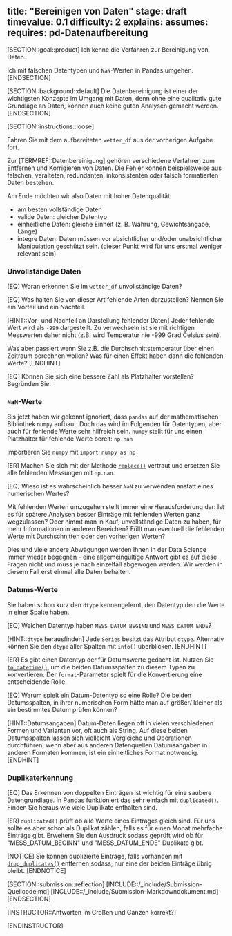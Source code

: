 title: "Bereinigen von Daten"
stage: draft
timevalue: 0.1
difficulty: 2
explains:
assumes:
requires: pd-Datenaufbereitung
---

[SECTION::goal::product]
Ich kenne die Verfahren zur Bereinigung von Daten.

Ich mit falschen Datentypen und `NaN`-Werten in Pandas umgehen.
[ENDSECTION]


[SECTION::background::default]
Die Datenbereinigung ist einer der wichtigsten Konzepte im Umgang mit Daten, denn ohne eine
qualitativ gute Grundlage an Daten, können auch keine guten Analysen gemacht werden.
[ENDSECTION]


[SECTION::instructions::loose]

Fahren Sie mit dem aufbereiteten `wetter_df` aus der vorherigen Aufgabe fort.

Zur [TERMREF::Datenbereinigung] gehören verschiedene Verfahren zum Entfernen und Korrigieren 
von Daten.
Die Fehler können beispielsweise aus falschen, veralteten, redundanten, inkonsistenten oder falsch
formatierten Daten bestehen.

Am Ende möchten wir also Daten mit hoher Datenqualität:
- am besten vollständige Daten
- valide Daten: gleicher Datentyp
- einheitliche Daten: gleiche Einheit (z. B. Währung, Gewichtsangabe, Länge)
- integre Daten: Daten müssen vor absichtlicher und/oder unabsichtlicher Manipulation geschützt sein.
(dieser Punkt wird für uns erstmal weniger relevant sein)

### Unvollständige Daten

[EQ] Woran erkennen Sie im `wetter_df` unvollständige Daten?

[EQ] Was halten Sie von dieser Art fehlende Arten darzustellen?
Nennen Sie ein Vorteil und ein Nachteil.

[HINT::Vor- und Nachteil an Darstellung fehlender Daten]
Jeder fehlende Wert wird als `-999` dargestellt. 
Zu verwechseln ist sie mit richtigen Messwerten daher nicht 
(z.B. wird Temperatur nie -999 Grad Celsius sein). 

Was aber passiert wenn Sie z.B. die Durchschnittstemperatur über einen Zeitraum berechnen wollen?
Was für einen Effekt haben dann die fehlenden Werte?
[ENDHINT]

[EQ] Können Sie sich eine bessere Zahl als Platzhalter vorstellen?
Begründen Sie.

### `NaN`-Werte

Bis jetzt haben wir gekonnt ignoriert, dass `pandas` auf der mathematischen Bibliothek `numpy`
aufbaut.
Doch das wird im Folgenden für Datentypen, aber auch für fehlende Werte sehr hilfreich sein.
`numpy` stellt für uns einen Platzhalter für fehlende Werte bereit: `np.nan`

Importieren Sie `numpy` mit `import numpy as np` 

[ER] Machen Sie sich mit der Methode 
[`replace()`](https://pandas.pydata.org/docs/reference/api/pandas.DataFrame.replace.html#pandas.DataFrame.replace)
vertraut und ersetzen Sie alle fehlenden Messungen mit `np.nan`.

[EQ] Wieso ist es wahrscheinlich besser `NaN` zu verwenden anstatt eines numerischen Wertes?

Mit fehlenden Werten umzugehen stellt immer eine Herausforderung dar:
Ist es für spätere Analysen besser Einträge mit fehlenden Werten ganz wegzulassen?
Oder nimmt man in Kauf, unvollständige Daten zu haben, für mehr Informationen in anderen Bereichen?
Füllt man eventuell die fehlenden Werte mit Durchschnitten oder den vorherigen Werten?

Dies und viele andere Abwägungen werden Ihnen in der Data Science immer wieder begegnen - 
eine allgemeingültige Antwort gibt es auf diese Fragen nicht und muss je nach einzelfall abgewogen
werden. Wir werden in diesem Fall erst einmal alle Daten behalten. 

### Datums-Werte

Sie haben schon kurz den `dtype` kennengelernt, den Datentyp den die Werte in einer Spalte haben.

[EQ] Welchen Datentyp haben `MESS_DATUM_BEGINN` und `MESS_DATUM_ENDE`?

[HINT::`dtype` herausfinden]
Jede `Series` besitzt das Attribut `dtype`.
Alternativ können Sie den `dtype` aller Spalten mit `info()` überblicken.
[ENDHINT]

[ER] Es gibt einen Datentyp der für Datumswerte gedacht ist. Nutzen Sie
[`to_datetime()`](https://pandas.pydata.org/docs/reference/api/pandas.to_datetime.html#pandas.to_datetime),
um die beiden Datumsspalten zu diesem Typen zu konvertieren. 
Der `format`-Parameter spielt für die Konvertierung eine entscheidende Rolle.

[EQ] Warum spielt ein Datum-Datentyp so eine Rolle?
Die beiden Datumsspalten, in ihrer numerischen Form hätte man auf größer/ kleiner als ein bestimmtes
Datum prüfen können?

[HINT::Datumsangaben]
Datum-Daten liegen oft in vielen verschiedenen Formen und Varianten vor, oft auch als String.
Auf diese beiden Datumsspalten lassen sich vielleicht Vergleiche und Operationen durchführen,
wenn aber aus anderen Datenquellen Datumsangaben in anderen Formaten kommen, ist ein einheitliches
Format notwendig.
[ENDHINT]

### Duplikaterkennung

[EQ] Das Erkennen von doppelten Einträgen ist wichtig für eine saubere Datengrundlage. 
In Pandas funktioniert das sehr einfach mit
[`duplicated()`](https://pandas.pydata.org/docs/reference/api/pandas.DataFrame.duplicated.html#pandas.DataFrame.duplicated).
Finden Sie heraus wie viele Duplikate enthalten sind.

[ER] `duplicated()` prüft ob alle Werte eines Eintrages gleich sind.
Für uns sollte es aber schon als Duplikat zählen, falls es für einen Monat mehrfache Einträge gibt.
Erweitern Sie den Ausdruck sodass geprüft wird ob für "MESS_DATUM_BEGINN" und "MESS_DATUM_ENDE"
Duplikate gibt.

[NOTICE]
Sie können duplizierte Einträge, falls vorhanden mit
[`drop_duplicates()`](https://pandas.pydata.org/docs/reference/api/pandas.DataFrame.drop_duplicates.html#pandas.DataFrame.drop_duplicates)
entfernen sodass, nur eine der beiden Einträge übrig bleibt.
[ENDNOTICE]


[SECTION::submission::reflection]
[INCLUDE::/_include/Submission-Quellcode.md]
[INCLUDE::/_include/Submission-Markdowndokument.md]
[ENDSECTION]

[INSTRUCTOR::Antworten im Großen und Ganzen korrekt?]

[ENDINSTRUCTOR]
